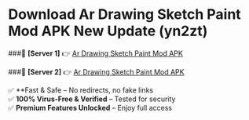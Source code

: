 # Download Ar Drawing Sketch Paint Mod APK New Update (yn2zt)  



###🔹 **[Server 1]** 👉 [Ar Drawing Sketch Paint Mod APK](https://apkcomod.com?title=Ar_Drawing_Sketch_Paint_Mod_APK) 

###🔹 **[Server 2]** 👉 [Ar Drawing Sketch Paint Mod APK](https://apkcomod.com?title=Ar_Drawing_Sketch_Paint_Mod_APK)  

✅ **Fast & Safe – No redirects, no fake links  
✅ **100% Virus-Free & Verified** – Tested for security  
✅ **Premium Features Unlocked** – Enjoy full access  


